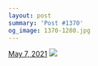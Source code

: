 ```yaml
---
layout: post
summary: 'Post #1370'
og_image: 1370-1280.jpg
---
```


<p>
  <time>
    <a href="/1370">May 7, 2021</a>
  </time>
  <a href="/1370">
    <img src="{{ site.assets_url }}/1370-640.jpg" srcset="{{ site.assets_url }}/1370-320.jpg 320w, {{ site.assets_url }}/1370-640.jpg 640w, {{ site.assets_url }}/1370-960.jpg 960w, {{ site.assets_url }}/1370-1280.jpg 1280w" sizes="(min-width: 700px) 50vw, calc(100vw - 2rem)" />
  </a>
</p>
